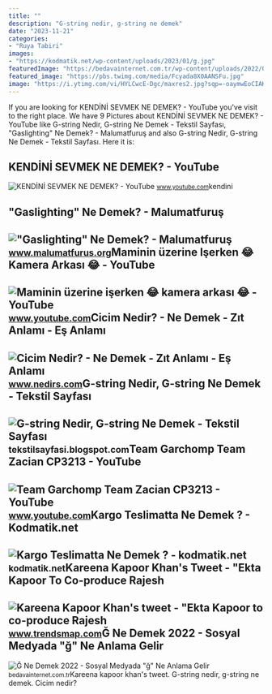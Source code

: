```yaml
---
title: ""
description: "G-string nedir, g-string ne demek"
date: "2023-11-21"
categories:
- "Ruya Tabiri"
images:
- "https://kodmatik.net/wp-content/uploads/2023/01/g.jpg"
featuredImage: "https://bedavainternet.com.tr/wp-content/uploads/2022/04/G-Ne-Demek.jpg"
featured_image: "https://pbs.twimg.com/media/Fcyada8X0AANSFu.jpg"
image: "https://i.ytimg.com/vi/HYLCwcE-Dgc/maxres2.jpg?sqp=-oaymwEoCIAKENAF8quKqQMcGADwAQH4AYwCgALgA4oCDAgAEAEYRSBHKGUwDw==&amp;rs=AOn4CLC_ulBvmvqa2cf2uT56Qfk3FCYaDA"
---
```


If you are looking for KENDİNİ SEVMEK NE DEMEK? - YouTube you've visit to the right place. We have 9 Pictures about KENDİNİ SEVMEK NE DEMEK? - YouTube like G-string Nedir, G-string Ne Demek - Tekstil Sayfası, "Gaslighting" Ne Demek? - Malumatfuruş and also G-string Nedir, G-string Ne Demek - Tekstil Sayfası. Here it is:

KENDİNİ SEVMEK NE DEMEK? - YouTube
----------------------------------

 ![KENDİNİ SEVMEK NE DEMEK? - YouTube](https://i.ytimg.com/vi/dwqE1q867Dg/maxresdefault.jpg) <small>www.youtube.com</small>kendini

"Gaslighting" Ne Demek? - Malumatfuruş
--------------------------------------

 !["Gaslighting" Ne Demek? - Malumatfuruş](https://www.malumatfurus.org/wp-content/uploads/lovebombing-gaslighting-ghosting.jpg) <small>www.malumatfurus.org</small>Maminin üzerine Işerken 😂 Kamera Arkası 😂 - YouTube
---------------------------------------------------

 ![Maminin üzerine işerken 😂 kamera arkası 😂 - YouTube](https://i.ytimg.com/vi/KSTh7vRCUAY/maxresdefault.jpg) <small>www.youtube.com</small>Cicim Nedir? - Ne Demek - Zıt Anlamı - Eş Anlamı
------------------------------------------------

 ![Cicim Nedir? - Ne Demek - Zıt Anlamı - Eş Anlamı](https://www.nedirs.com/wp-content/uploads/2022/04/CICIM-NEDIR.jpg) <small>www.nedirs.com</small>G-string Nedir, G-string Ne Demek - Tekstil Sayfası
---------------------------------------------------

 ![G-string Nedir, G-string Ne Demek - Tekstil Sayfası](https://blogger.googleusercontent.com/img/b/R29vZ2xl/AVvXsEh8bEIhANUNkol7QQ_tdQJZuo5Q8SbX5UNloti0Eoe1ayIFp-K3weK2k2HoFdCLgAQqwMvMFy6WS80gtYE9mxsAjEUbkgQBTgxC3LNCTYMJgGXWScCyTXuyYZ8l1iKkKXznpON4dOMIifWKuXvtHq607k_HpYbpXqY4Hv14RCxGi6OsGG1WwYpZbByaAg/s1399/g-string-nedir.jpg) <small>tekstilsayfasi.blogspot.com</small>Team Garchomp Team Zacian CP3213 - YouTube
------------------------------------------

 ![Team Garchomp Team Zacian CP3213 - YouTube](https://i.ytimg.com/vi/HYLCwcE-Dgc/maxres2.jpg?sqp=-oaymwEoCIAKENAF8quKqQMcGADwAQH4AYwCgALgA4oCDAgAEAEYRSBHKGUwDw==&rs=AOn4CLC_ulBvmvqa2cf2uT56Qfk3FCYaDA) <small>www.youtube.com</small>Kargo Teslimatta Ne Demek ? - Kodmatik.net
------------------------------------------

 ![Kargo Teslimatta Ne Demek ? - kodmatik.net](https://kodmatik.net/wp-content/uploads/2023/01/g.jpg) <small>kodmatik.net</small>Kareena Kapoor Khan's Tweet - "Ekta Kapoor To Co-produce Rajesh
---------------------------------------------------------------

 ![Kareena Kapoor Khan's tweet - "Ekta Kapoor to co-produce Rajesh](https://pbs.twimg.com/media/Fcyada8X0AANSFu.jpg) <small>www.trendsmap.com</small>Ğ Ne Demek 2022 - Sosyal Medyada "ğ" Ne Anlama Gelir
----------------------------------------------------

 ![Ğ Ne Demek 2022 - Sosyal Medyada "ğ" Ne Anlama Gelir](https://bedavainternet.com.tr/wp-content/uploads/2022/04/G-Ne-Demek.jpg) <small>bedavainternet.com.tr</small>Kareena kapoor khan's tweet. G-string nedir, g-string ne demek. Cicim nedir?
